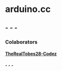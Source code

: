 # arduino.cc

## - - -

### Colaborators

#### [TheRealTobes28-Codez](https://github.com/TheRealTobes28-Codez)

##### - - -
